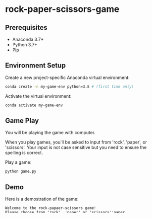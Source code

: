 # rock-paper-scissors-game

## Prerequisites

  + Anaconda 3.7+
  + Python 3.7+
  + Pip

## Environment Setup

Create a new project-specific Anaconda virtual environment:

```sh
conda create -n my-game-env python=3.8 # (first time only)
```

Activate the virtual environment:

```sh
conda activate my-game-env
```

## Game Play

You will be playing the game with computer.

When you play games, you'll be asked to input from 'rock', 'paper', or 'scissors'. Your input is not case sensitive but you need to ensure the spelling is correct.

Play a game:

```sh
python game.py
```

## Demo

Here is a demostration of the game:

```
Welcome to the rock-papaer-scissors game!
Please choose from 'rock', 'paper' or 'scissors':paper
You chose: 'paper'
The computer chose:'scissors'
Sorry, the computer won..Try next time.
Thanks for playing. Please play again!
```
